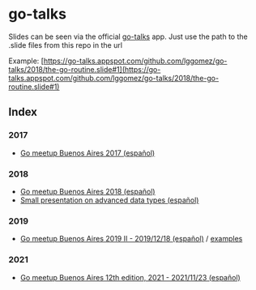 # go-talks

Slides can be seen via the official [go-talks](https://go-talks.appspot.com) app. Just use the path to the .slide files from this repo in the url

Example: [https://go-talks.appspot.com/github.com/lggomez/go-talks/2018/the-go-routine.slide#1](https://go-talks.appspot.com/github.com/lggomez/go-talks/2018/the-go-routine.slide#1)

## Index

### 2017
* [Go meetup Buenos Aires 2017 (español)](https://go-talks.appspot.com/github.com/lggomez/go-talks/2017/go-dep.slide#1)
### 2018
* [Go meetup Buenos Aires 2018 (español)](https://go-talks.appspot.com/github.com/lggomez/go-talks/2018/the-go-routine.slide#1)
* [Small presentation on advanced data types (español)](https://go-talks.appspot.com/github.com/lggomez/go-talks/2018_misc/adv_data_types/8.slide#1)
### 2019
* [Go meetup Buenos Aires 2019 II - 2019/12/18 (español)](https://go-talks.appspot.com/github.com/lggomez/go-talks/2019/12-18-MELI/gophers-attack.slide#1) / [examples](https://github.com/lggomez/go-talks/tree/master/2019/12-18-MELI/example)
### 2021
* [Go meetup Buenos Aires 12th edition, 2021 - 2021/11/23 (español)](https://github.com/lggomez/go-talks/blob/master/2021/2021-11-23-PEYA/Meetup%20Go%2012.pdf)
